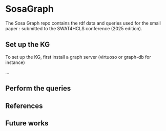 # SosaGraph

The Sosa Graph repo contains the rdf data and queries used for the small paper : 
submitted to the SWAT4HCLS conference (2025 edition).

## Set up the KG

To set up the KG, first install a graph server (virtuoso or graph-db for instance)

...

## Perform the queries

## References

## Future works
